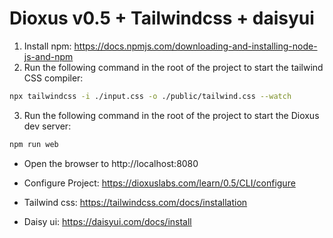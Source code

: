 # Dioxus v0.5 + Tailwindcss + daisyui

1. Install npm: https://docs.npmjs.com/downloading-and-installing-node-js-and-npm
2. Run the following command in the root of the project to start the tailwind CSS compiler:

```bash
npx tailwindcss -i ./input.css -o ./public/tailwind.css --watch
```

3. Run the following command in the root of the project to start the Dioxus dev server:

```bash
npm run web
```

- Open the browser to http://localhost:8080

- Configure Project: https://dioxuslabs.com/learn/0.5/CLI/configure
- Tailwind css: https://tailwindcss.com/docs/installation
- Daisy ui: https://daisyui.com/docs/install